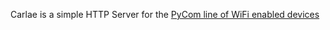 Carlae is a simple HTTP Server for the [PyCom line of WiFi enabled devices](https://pycom.io/solutions/hardware/)

